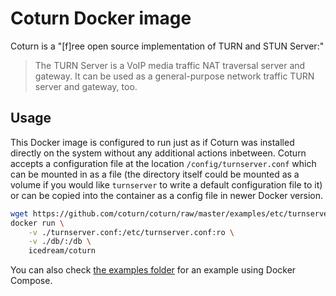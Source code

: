 # Coturn Docker image

Coturn is a "[f]ree open source implementation of TURN and STUN Server:"

> The TURN Server is a VoIP media traffic NAT traversal server and gateway. It can be used as a general-purpose network traffic TURN server and gateway, too.

## Usage

This Docker image is configured to run just as if Coturn was installed directly
on the system without any additional actions inbetween. Coturn accepts a
configuration file at the location `/config/turnserver.conf` which can be
mounted in as a file (the directory itself could be mounted as a volume if you
would like `turnserver` to write a default configuration file to it) or can be
copied into the container as a config file in newer Docker version.

```sh
wget https://github.com/coturn/coturn/raw/master/examples/etc/turnserver.conf
docker run \
	-v ./turnserver.conf:/etc/turnserver.conf:ro \
	-v ./db/:/db \
	icedream/coturn
```

You can also check [the examples folder](examples/) for an example using Docker
Compose.
